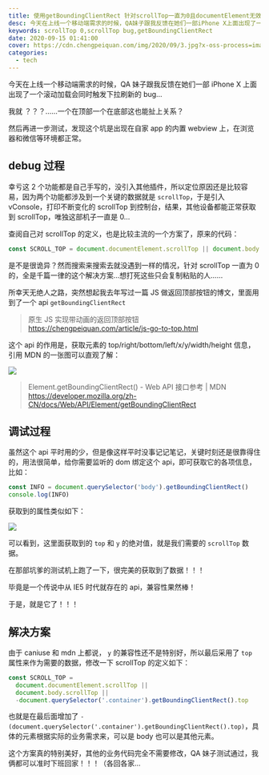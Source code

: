```yaml
---
title: 使用getBoundingClientRect 针对scrollTop一直为0且documentElement无效的解决方案
desc: 今天在上线一个移动端需求的时候，QA妹子跟我反馈在她们一部iPhone X上面出现了一个滚动加载会同时触发下拉刷新的bug…我就 ？？？……一个在顶部一个在底部这也能扯上关系？然后再进一步测试，发现这个坑是出现在自家app的内置webview上，在浏览器和微信等环境都正常。
keywords: scrollTop 0,scrollTop bug,getBoundingClientRect
date: 2020-09-15 01:41:00
cover: https://cdn.chengpeiquan.com/img/2020/09/3.jpg?x-oss-process=image/interlace,1
categories:
  - tech
---
```


今天在上线一个移动端需求的时候，QA 妹子跟我反馈在她们一部 iPhone X 上面出现了一个滚动加载会同时触发下拉刷新的 bug…

我就 ？？？……一个在顶部一个在底部这也能扯上关系？

然后再进一步测试，发现这个坑是出现在自家 app 的内置 webview 上，在浏览器和微信等环境都正常。

## debug 过程

幸亏这 2 个功能都是自己手写的，没引入其他插件，所以定位原因还是比较容易，因为两个功能都涉及到一个关键的数据就是 `scrollTop`，于是引入 vConsole，打印不断变化的 scrollTop 到控制台，结果，其他设备都能正常获取到 scrollTop，唯独这部机子一直是 0…

查阅自己对 scrollTop 的定义，也是比较主流的一个方案了，原来的代码：

```js
const SCROLL_TOP = document.documentElement.scrollTop || document.body.scrollTop
```

是不是很诡异？然而搜索来搜索去就没遇到一样的情况，针对 scrollTop 一直为 0 的，全是千篇一律的这个解决方案…想打死这些只会复制粘贴的人……

所幸天无绝人之路，突然想起我去年写过一篇 JS 做返回顶部按钮的博文，里面用到了一个 api `getBoundingClientRect`

> 原生 JS 实现带动画的返回顶部按钮
> https://chengpeiquan.com/article/js-go-to-top.html

这个 api 的作用是，获取元素的 top/right/bottom/left/x/y/width/height 信息，引用 MDN 的一张图可以直观了解：

![](https://cdn.chengpeiquan.com/img/2020/09/2.jpg?x-oss-process=image/interlace,1)

> Element.getBoundingClientRect() - Web API 接口参考 | MDN
> https://developer.mozilla.org/zh-CN/docs/Web/API/Element/getBoundingClientRect

## 调试过程

虽然这个 api 平时用的少，但是像这样平时没事记记笔记，关键时刻还是很靠得住的，用法很简单，给你需要监听的 dom 绑定这个 api，即可获取它的各项信息，比如：

```js
const INFO = document.querySelector('body').getBoundingClientRect()
console.log(INFO)
```

获取到的属性类似如下：

![](https://cdn.chengpeiquan.com/img/2020/09/1.jpg?x-oss-process=image/interlace,1)

可以看到，这里面获取到的 `top` 和 `y` 的绝对值，就是我们需要的 `scrollTop` 数据。

在那部坑爹的测试机上跑了一下，很完美的获取到了数据！！！

毕竟是一个传说中从 IE5 时代就存在的 api，兼容性果然棒！

于是，就是它了！！！

## 解决方案

由于 caniuse 和 mdn 上都说， `y` 的兼容性还不是特别好，所以最后采用了 `top` 属性来作为需要的数据，修改一下 scrollTop 的定义如下：

```js
const SCROLL_TOP =
  document.documentElement.scrollTop ||
  document.body.scrollTop ||
  -document.querySelector('.container').getBoundingClientRect().top
```

也就是在最后面增加了 `-(document.querySelector('.container').getBoundingClientRect().top)`，具体的元素根据实际的业务需求来，可以是 body 也可以是其他元素。

这个方案真的特别美好，其他的业务代码完全不需要修改，QA 妹子测试通过，我俩都可以准时下班回家！！！（各回各家…
